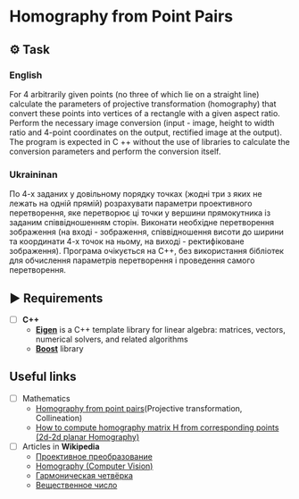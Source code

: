 # Homography from Point Pairs

## ⚙️ Task

### English

For 4 arbitrarily given points (no three of which lie on a straight line) calculate the parameters of projective transformation (homography) that convert these points into vertices of a rectangle with a given aspect ratio. Perform the necessary image conversion (input - image, height to width ratio and 4-point coordinates on the output, rectified image at the output).
The program is expected in C ++ without the use of libraries to calculate the conversion parameters and perform the conversion itself.

### Ukraininan

По 4-х заданих у довільному порядку точках (жодні три з яких не лежать на одній прямій) розрахувати параметри проективного перетворення, яке перетворює ці точки у вершини прямокутника із заданим співвідношенням сторін. Виконати необхідне перетворення зображення (на вході - зображення, співвідношення висоти до ширини та координати 4-х точок на ньому, на виході - ректифіковане зображення).
Програма очікується на C++, без використання бібліотек для обчислення параметрів перетворення і проведення самого перетворення.

## ▶️ Requirements

- [ ] **C++**
  - [**Eigen**](http://eigen.tuxfamily.org/index.php?title=Main_Page) is a C++ template library for linear algebra: matrices, vectors, numerical solvers, and related algorithms
  - [**Boost**](https://www.boost.org) library

## Useful links

- [ ] Mathematics
    - [Homography from point pairs](http://cmp.felk.cvut.cz/cmp/courses/XE33PVR/WS20072008/Lectures/Geometry/homography.pdf)(Projective transformation, Collineation)
    - [How to compute homography matrix H from corresponding points (2d-2d planar Homography)](https://math.stackexchange.com/questions/494238/how-to-compute-homography-matrix-h-from-corresponding-points-2d-2d-planar-homog) 
- [ ] Articles in **Wikipedia**
    - [Проективное преобразование](https://ru.wikipedia.org/wiki/Проективное_преобразование)
    - [Homography (Computer Vision)](https://en.wikipedia.org/wiki/Homography_(computer_vision))
    - [Гармоническая четвёрка](https://ru.wikipedia.org/wiki/Гармоническая_четвёрка)
    - [Вещественное число]()
